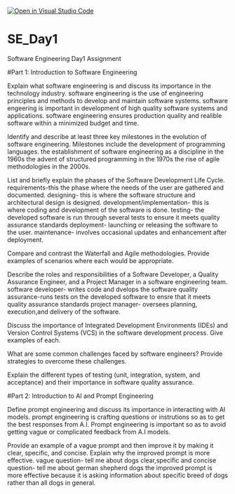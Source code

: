 [![Open in Visual Studio Code](https://classroom.github.com/assets/open-in-vscode-2e0aaae1b6195c2367325f4f02e2d04e9abb55f0b24a779b69b11b9e10269abc.svg)](https://classroom.github.com/online_ide?assignment_repo_id=15578726&assignment_repo_type=AssignmentRepo)
# SE_Day1
Software Engineering Day1 Assignment

#Part 1: Introduction to Software Engineering

Explain what software engineering is and discuss its importance in the technology industry.
software engineering is the use of engineering principles and methods to develop and maintain software systems. software engeering is important in development of high quality software systems and applications. software engineering ensures production quality and realible software within a minimized budget and time. 


Identify and describe at least three key milestones in the evolution of software engineering.
 Milestones include the development of programming languages.
 the establishment of software engineering as a discipline in the 1960s
 the advent of structured programming in the 1970s
 the rise of agile methodologies in the 2000s. 



List and briefly explain the phases of the Software Development Life Cycle.
requirements-this the phase where the needs of the user are gathered and documented.
designing- this is where the software structure and architectural design is designed.
development/implementation- this is where coding and development of  the software is done.
testing- the developed software is  run through several tests to ensure it meets quality assurance standards
deployment- launching or releasing the software to the user.
maintenance- involves  occasional updates and enhancement after deployment.


Compare and contrast the Waterfall and Agile methodologies. Provide examples of scenarios where each would be appropriate.


Describe the roles and responsibilities of a Software Developer, a Quality Assurance Engineer, and a Project Manager in a software engineering team.
software developer- writes code and dvelops the software
 quality assurance-runs tests on the developed software to ensre that it meets quality assurance standards
 project manager- oversees planning, execution,and delivery of the software. 
 


Discuss the importance of Integrated Development Environments (IDEs) and Version Control Systems (VCS) in the software development process. Give examples of each.


What are some common challenges faced by software engineers? Provide strategies to overcome these challenges.


Explain the different types of testing (unit, integration, system, and acceptance) and their importance in software quality assurance.


#Part 2: Introduction to AI and Prompt Engineering


Define prompt engineering and discuss its importance in interacting with AI models.
prompt engineering is crafting questions or instrutions so as to get the best responses from A.I. Prompt engineering is important so as to avoid getting vague or complicated feedback from A.I models. 

Provide an example of a vague prompt and then improve it by making it clear, specific, and concise. Explain why the improved prompt is more effective.
vague question- tell me about dogs 
clear,specific and concise question- tell me about german shepherd dogs 
the improved prompt is more effective because it is asking information about specific breed of dogs rather than all dogs in general.
